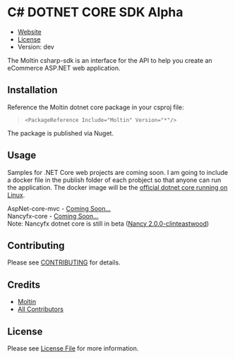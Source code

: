 # C# DOTNET CORE SDK Alpha

* [Website](https://www.moltin.com)
* [License](https://github.com/moltin/csharp-sdk/master/LICENSE)
* Version: dev

The Moltin csharp-sdk is an interface for the API to help you create an eCommerce ASP.NET web application.


## Installation
Reference the Moltin dotnet core package in your csproj file:

> `<PackageReference Include="Moltin" Version="*"/>`

The package is published via Nuget.


## Usage

Samples for .NET Core web projects are coming soon. I am going to include a docker file in the publish folder of each probject so that anyone can run the application. The docker image will be the [official dotnet core running on Linux](https://store.docker.com/community/images/microsoft/dotnet).

AspNet-core-mvc - [Coming Soon...](#)<br/>
Nancyfx-core - [Coming Soon...](#)<br/>
Note: Nancyfx dotnet core is still in beta ([Nancy 2.0.0-clinteastwood](https://www.nuget.org/packages/Nancy/))


## Contributing

Please see [CONTRIBUTING](https://github.com/moltin/csharp-sdk/blob/master/CONTRIBUTING.md) for details.


## Credits

- [Moltin](https://github.com/moltin)
- [All Contributors](https://github.com/moltin/csharp-sdk/contributors)


## License

Please see [License File](https://github.com/moltin/csharp-sdk/blob/master/LICENSE) for more information.
